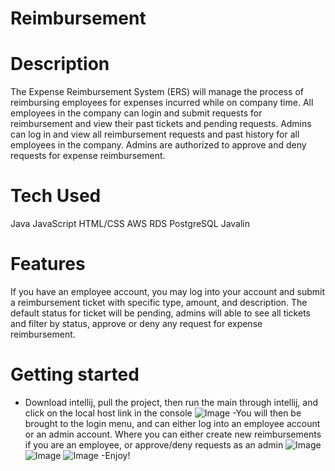 # Reimbursement
# Description
The Expense Reimbursement System (ERS) will manage the process of reimbursing employees for expenses incurred while on company time. All employees in the company can login and submit requests for reimbursement and view their past tickets and pending requests. Admins can log in and view all reimbursement requests and past history for all employees in the company. Admins are authorized to approve and deny requests for expense reimbursement.
# Tech Used 
Java JavaScript HTML/CSS AWS RDS PostgreSQL Javalin
# Features
If you have an employee account, you may log into your account and submit a reimbursement ticket with specific type, amount, and description. The default status for ticket will be pending, admins will able to see all tickets and filter by status, approve or deny any request for expense reimbursement.
# Getting started
- Download intellij, pull the project, then run the main through intellij, and click on the local host link in the console
![Image](https://cdn.discordapp.com/attachments/521798535469989938/836362731980455946/unknown.png)
-You will then be brought to the login menu, and can either log into an employee account or an admin account. Where you can either create new reimbursements if you are an employee, or approve/deny requests as an admin
![Image](https://cdn.discordapp.com/attachments/521798535469989938/836362919011942511/unknown.png)
![Image](https://cdn.discordapp.com/attachments/521798535469989938/836362985911091230/unknown.png)
![Image](https://cdn.discordapp.com/attachments/521798535469989938/836362801991647262/unknown.png)
-Enjoy!
